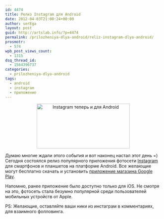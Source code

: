 ```yaml
---
id: 4474
title: Релиз Instagram для Android
date: 2012-04-03T21:00:24+00:00
author: serEga
layout: post
guid: http://artslab.info/?p=4474
permalink: /prilozheniya-dlya-android/reliz-instagram-dlya-android/
prosmotr:
  - 574
wpb_post_views_count:
  - 1315
dsq_thread_id:
  - 1564396737
categories:
  - prilozheniya-dlya-android
tags:
  - android
  - instagram
  - приложение
---
```

<center>
  <img src="{{site.img_cdn}}/instagram_dlya_android-300x145.jpg" alt="Instagram теперь и для Android" title="instagram_dlya_android" width="300" height="145" class="aligncenter size-medium wp-image-4475" srcset="{{site.img_cdn}}/instagram_dlya_android-300x145.jpg 300w, {{site.img_cdn}}/instagram_dlya_android.jpg 700w" sizes="(max-width: 300px) 100vw, 300px" />
</center>

Думаю многие ждали этого события и вот наконец настал этот день =) Сегодня состоялся релиз популярного приложения фотосети [Instagram](http://artslab.info/prilozheniya-dlya-ipod-touchiphone/instagram-fotoset-dlya-vladeltsev-iphone-pereklichka/ "Instagram — Фотосеть для владельцев iPhone (перекличка)") для смартфонов и планшетов на платформе Android. Все желающие могут бесплатно скачать и установить [приложение магазина Google Play](https://play.google.com/store/apps/details?id=com.instagram.android).

Напомню, ранее приложение было доступно только для iOS. Не смотря на это, фотосеть стала безумно популярной среди пользователей мобильных устройств от Apple.

PS: Желающие, оставляйте ваши ники из инстаграм в комментариях, для взаимного фолловинга.